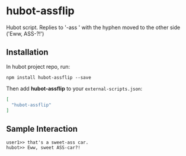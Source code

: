 # hubot-assflip

Hubot script. Replies to '<word>-ass <word>' with the hyphen moved to the other side ('Eww, <word> ASS-<noun>?!')

## Installation

In hubot project repo, run:

`npm install hubot-assflip --save`

Then add **hubot-assflip** to your `external-scripts.json`:

```json
[
  "hubot-assflip"
]
```

## Sample Interaction

```
user1>> that's a sweet-ass car.
hubot>> Eww, sweet ASS-car?!
```